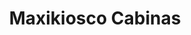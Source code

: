 ---
title: "Maxikiosco Cabinas"
url: /ciudad-autonoma-de-buenos-aires/maxikiosco-cabinas/
shop: comodidad
---